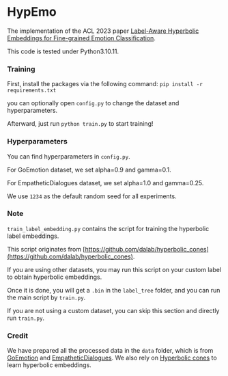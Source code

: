 # HypEmo
The implementation of the ACL 2023 paper [Label-Aware Hyperbolic Embeddings for Fine-grained Emotion Classification](https://arxiv.org/abs/2306.14822).

This code is tested under Python3.10.11.

### Training
First, install the packages via the following command:
```pip install -r requirements.txt```

you can optionally open `config.py` to change the dataset and hyperparameters.

Afterward, just run `python train.py` to start training!

### Hyperparameters
You can find hyperparameters in `config.py`.

For GoEmotion dataset, we set alpha=0.9 and gamma=0.1.

For EmpatheticDialogues dataset, we set alpha=1.0 and gamma=0.25.

We use `1234` as the default random seed for all experiments.

### Note
`train_label_embedding.py` contains the script for training the hyperbolic label embeddings.

This script originates from [https://github.com/dalab/hyperbolic_cones](https://github.com/dalab/hyperbolic_cones).

If you are using other datasets, you may run this script on your custom label to obtain hyperbolic embeddings.

Once it is done, you will get a `.bin` in the `label_tree` folder, and you can run the main script by `train.py`.

If you are not using a custom dataset, you can skip this section and directly run `train.py`.

### Credit
We have prepared all the processed data in the `data` folder, which is from [GoEmotion](https://arxiv.org/abs/2005.00547) and [EmpatheticDialogues](https://arxiv.org/abs/1811.00207). We also rely on [Hyperbolic cones](https://arxiv.org/abs/1804.01882) to learn hyperbolic embeddings.
